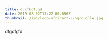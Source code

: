 ```yaml
---
title: dvcfbdfvgd
date: 2019-08-02T17:22:00.656Z
thumbnail: /img/logo-africart-2-bgrouille.jpg
---
```

dfgdfgfd
